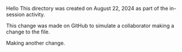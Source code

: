 Hello
This directory was created on August 22, 2024 as part of the in-session activity. 

This change was made on GitHub to simulate a collaborator making a change to the file.

Making another change. 
